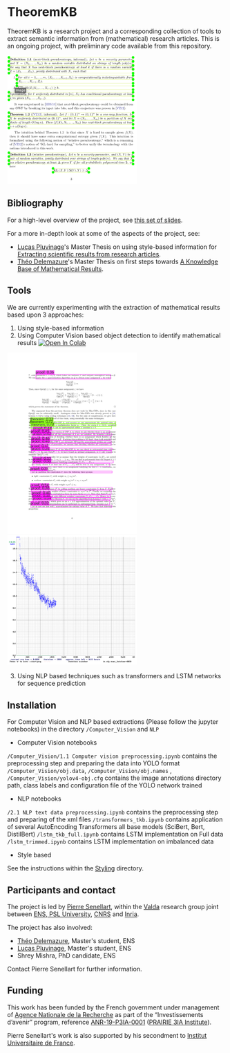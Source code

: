 # TheoremKB

TheoremKB is a research project and a corresponding collection of tools
to extract semantic information from (mathematical) research articles.
This is an ongoing project, with preliminary code available from this
repository.

<img src="assets/multi-t-3.png" width="300">

## Bibliography

For a high-level overview of the project, see [this set of slides](https://pierre.senellart.com/talks/sinfra-20191213.pdf).

For a more in-depth look at some of the aspects of the project, see:

- [Lucas Pluvinage](https://www.lortex.org/)'s Master Thesis on using
  style-based information for [Extracting scientific results from
  research articles](https://hal.inria.fr/hal-02956526).
- [Théo Delemazure](https://theo.delemazure.fr/)'s Master Thesis on
  first steps towards [A Knowledge Base of Mathematical
  Results](https://hal.inria.fr/hal-02940819).


## Tools

We are currently experimenting with the extraction of mathematical results 
based upon 3 approaches:

1. Using style-based information
2. Using Computer Vision based object detection to identify mathematical results [![Open In Colab](https://colab.research.google.com/assets/colab-badge.svg)](https://colab.research.google.com/drive/1PwwU76yo0gzEl7hF7DhkU_wP-MNGlqx3?usp=sharing)

<img src="assets/res-tkb-data-416-multi.png" width="300"> <img src="assets/tkb-data-416-unified.png" width="300"> 

3. Using NLP based techniques such as transformers and LSTM networks for sequence prediction

## Installation

For Computer Vision and NLP based extractions (Please follow the jupyter notebooks) in the directory 
`/Computer_Vision` and `NLP`

- Computer Vision notebooks

`/Computer_Vision/1.1 Computer vision preprocessing.ipynb` contains the preprocessing step and preparing the data into YOLO format
`/Computer_Vision/obj.data`, `/Computer_Vision/obj.names` , `/Computer_Vision/yolov4-obj.cfg` contains the image annotations directory path, class labels and configuration file of the YOLO network trained


- NLP notebooks

`/2.1 NLP text data preprocessing.ipynb` contains the preprocessing step and preparing of the xml files
`/transformers_tkb.ipynb` contains application of several AutoEncoding Transformers all base models (SciBert, Bert, DistilBert)
`/lstm_tkb_full.ipynb` contains LSTM implementation on Full data
`/lstm_trimmed.ipynb` contains LSTM implementation on imbalanced data

- Style based

See the instructions within the [Styling](Styling) directory.


## Participants and contact

The project is led by [Pierre Senellart](https://pierre.senellart.com/),
within the [Valda](https://team.inria.fr/valda/) research group joint
between [ENS, PSL University](https://www.ens.psl.eu/),
[CNRS](http://www.cnrs.fr/) and [Inria](https://www.inria.fr/).

The project has also involved:

- [Théo Delemazure](https://theo.delemazure.fr/), Master's student, ENS
- [Lucas Pluvinage](https://www.lortex.org/), Master's student, ENS
- Shrey Mishra, PhD candidate, ENS

Contact Pierre Senellart for further information.

## Funding

This work has been funded by the French government under
management of [Agence Nationale de la Recherche](https://anr.fr/) as part of the
“Investissements d’avenir” program, reference [ANR-19-P3IA-0001](https://anr.fr/ProjetIA-19-P3IA-0001)
([PRAIRIE 3IA Institute](https://prairie-institute.fr/)).

Pierre Senellart's work is also supported by his secondment to [Institut
Universitaire de France](https://www.iufrance.fr/).
